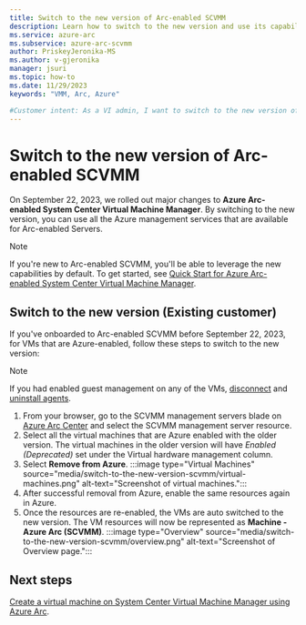 ```yaml
---
title: Switch to the new version of Arc-enabled SCVMM
description: Learn how to switch to the new version and use its capabilities.
ms.service: azure-arc
ms.subservice: azure-arc-scvmm
author: PriskeyJeronika-MS
ms.author: v-gjeronika
manager: jsuri
ms.topic: how-to 
ms.date: 11/29/2023
keywords: "VMM, Arc, Azure"

#Customer intent: As a VI admin, I want to switch to the new version of Arc-enabled SCVMM and leverage the associated capabilities
---
```


# Switch to the new version of Arc-enabled SCVMM

On September 22, 2023, we rolled out major changes to **Azure Arc-enabled System Center Virtual Machine Manager**. By switching to the new version, you can use all the Azure management services that are available for Arc-enabled Servers.

>[!Note]
>If you're new to Arc-enabled SCVMM, you'll be able to leverage the new capabilities by default. To get started, see [Quick Start for Azure Arc-enabled System Center Virtual Machine Manager](quickstart-connect-system-center-virtual-machine-manager-to-arc.md).

## Switch to the new version (Existing customer)

If you've onboarded to Arc-enabled SCVMM before September 22, 2023, for VMs that are Azure-enabled, follow these steps to switch to the new version:

>[!Note]
> If you had enabled guest management on any of the VMs, [disconnect](/azure/azure-arc/servers/manage-agent?tabs=windows#step-2-disconnect-the-server-from-azure-arc) and [uninstall agents](/azure/azure-arc/servers/manage-agent?tabs=windows#step-3a-uninstall-the-windows-agent).

1.	From your browser, go to the SCVMM management servers blade on [Azure Arc Center](https://ms.portal.azure.com/#view/Microsoft_Azure_HybridCompute/AzureArcCenterBlade/~/overview) and select the SCVMM management server resource.
2.	Select all the virtual machines that are Azure enabled with the older version. The virtual machines in the older version will have *Enabled (Deprecated)* set under the Virtual hardware management column.
3.	Select **Remove from Azure**. 
    :::image type="Virtual Machines" source="media/switch-to-the-new-version-scvmm/virtual-machines.png" alt-text="Screenshot of virtual machines.":::
4.	After successful removal from Azure, enable the same resources again in Azure.
5.	Once the resources are re-enabled, the VMs are auto switched to the new version. The VM resources will now be represented as **Machine - Azure Arc (SCVMM)**.
    :::image type="Overview" source="media/switch-to-the-new-version-scvmm/overview.png" alt-text="Screenshot of Overview page.":::
## Next steps

[Create a virtual machine on System Center Virtual Machine Manager using Azure Arc](quickstart-connect-system-center-virtual-machine-manager-to-arc.md).